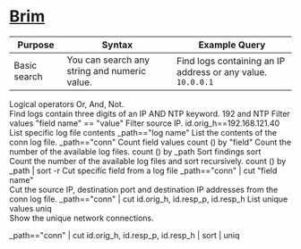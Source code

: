 # [Brim](https://www.brimdata.io/)

| Purpose |	Syntax | Example Query |
|---------|--------|---------------|
| Basic search |You can search any string and numeric value.|Find logs containing an IP address or any value.<br>```10.0.0.1```|
Logical operators 	Or, And, Not. 	
Find logs contain three digits of an IP AND NTP keyword.
192 and NTP
Filter values	"field name" == "value"	
Filter source IP.
id.orig_h==192.168.121.40
List specific log file contents
_path=="log name"
List the contents of the conn log file.
_path=="conn"
Count field values 	count () by "field"	
Count the number of the available log files.
count () by _path
Sort findings	sort	
Count the number of the available log files and sort recursively.
count () by _path | sort -r
Cut specific field from a log file	_path=="conn" | cut "field name"	
Cut the source IP, destination port and destination IP addresses from the conn log file.
_path=="conn" | cut id.orig_h, id.resp_p, id.resp_h
List unique values	uniq	
Show the unique network connections. 

_path=="conn" | cut id.orig_h, id.resp_p, id.resp_h | sort | uniq

